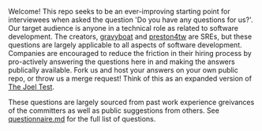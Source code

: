 Welcome! This repo seeks to be an ever-improving starting point for interviewees when asked the question 'Do you have any questions for us?'. Our target audience is anyone in a technical role as related to software development. The creators, [gravyboat](https://github.com/gravyboat) and [preston4tw](https://github.com/Preston4tw) are SREs, but these questions are largely applicable to all aspects of software development. Companies are encouraged to reduce the friction in their hiring process by pro-actively answering the questions here in and making the answers publically available. Fork us and host your answers on your own public repo, or throw us a merge request! Think of this as an expanded version of [The Joel Test](http://www.joelonsoftware.com/articles/fog0000000043.html).

These questions are largely sourced from past work experience greivances of the committers as well as public suggestions from others. See [questionnaire.md](questionnaire.md) for the full list of questions.

